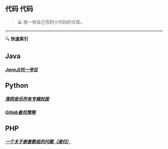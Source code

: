 ## 代码 代码

> :computer: 放一些自己写的小代码的仓库。 
-----
:mag: **快速索引**
## Java

##### [Java占坑一号位](build/docs/安装Docker.md)

## Python 

##### [落网音乐所有专辑封面](code/python/落网音乐所有专辑封面.md)
##### [Gitlab备份策略](code/python/Gitlab等的备份策略.md)

## PHP

##### [一个关于嵌套数组的问题（递归）](code/php/V站新人首答.md)




